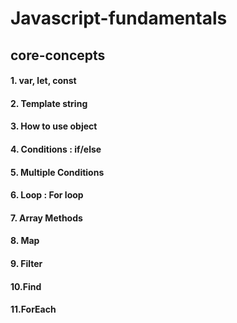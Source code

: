 # Javascript-fundamentals
## core-concepts
####    1. var, let, const
####    2. Template string
####    3. How to use object
####    4. Conditions : if/else
####    5. Multiple Conditions 
####    6. Loop : For loop
####    7. Array Methods 
####    8. Map
####    9. Filter
####    10.Find
####    11.ForEach
##       
####
####
####
####
####
####
####
####
####
####
####
####
####
####
####
####
####
